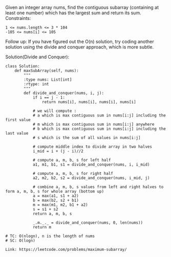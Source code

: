 Given an integer array nums, find the contiguous subarray (containing at least one number) which has the largest sum and return its sum.
Constraints:
```
1 <= nums.length <= 3 * 104
-105 <= nums[i] <= 105
``` 
Follow up: If you have figured out the O(n) solution, try coding another solution using the divide and conquer approach, which is more subtle.

Solution(Divide and Conquer):
```
class Solution:
    def maxSubArray(self, nums):
        """
        :type nums: List[int]
        :rtype: int
        """
        def divide_and_conquer(nums, i, j):
            if i == j - 1:
                return nums[i], nums[i], nums[i], nums[i]
                
            # we will compute :
            # a which is max contiguous sum in nums[i:j] including the first value
            # m which is max contiguous sum in nums[i:j] anywhere 
            # b which is max contiguous sum in nums[i:j] including the last value
            # s which is the sum of all values in nums[i:j]
            
            # compute middle index to divide array in two halves
            i_mid = i + (j - i)//2
            
            # compute a, m, b, s for left half
            a1, m1, b1, s1 = divide_and_conquer(nums, i, i_mid)
            
            # compute a, m, b, s for right half
            a2, m2, b2, s2 = divide_and_conquer(nums, i_mid, j)
            
            # combine a, m, b, s values from left and right halves to form a, m, b, s for whole array (bottom up)
            a = max(a1, s1 + a2)
            b = max(b2, s2 + b1)
            m = max(m1, m2, b1 + a2)
            s = s1 + s2
            return a, m, b, s
            
            _.m._._ = divide_and_conquer(nums, 0, len(nums))
            return m
            
# TC: O(nlogn), n is the length of nums
# SC: O(logn)
```
```
Link: https://leetcode.com/problems/maximum-subarray/
```

